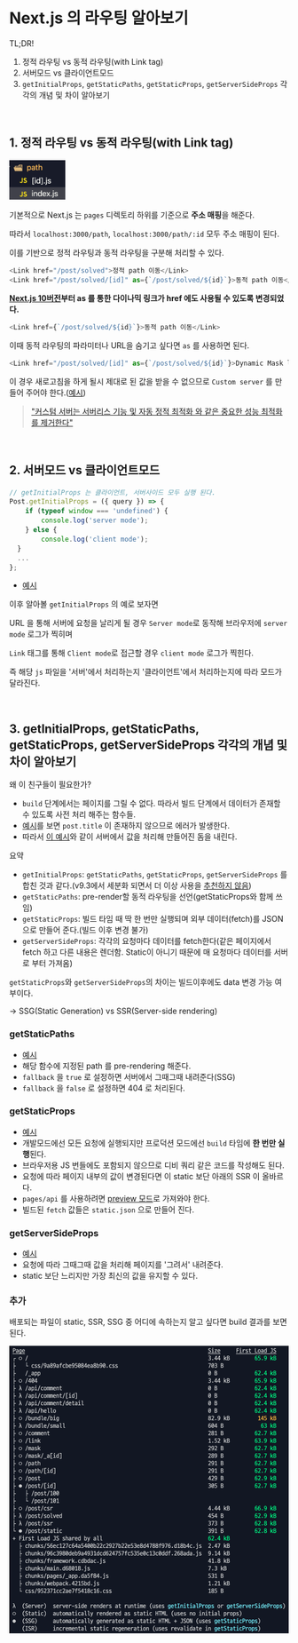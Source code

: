 # Next.js 의 라우팅 알아보기

TL;DR!
1. 정적 라우팅 vs 동적 라우팅(with Link tag)
2. 서버모드 vs 클라이언트모드
3. `getInitialProps`, `getStaticPaths`, `getStaticProps`, `getServerSideProps` 각각의 개념 및 차이 알아보기

<br/>

## 1. 정적 라우팅 vs 동적 라우팅(with Link tag)

<img src=".readme/assets/path.png" width="20%" />

기본적으로 Next.js 는 `pages` 디렉토리 하위를 기준으로 **주소 매핑**을 해준다.

따라서 `localhost:3000/path`, `localhost:3000/path/:id` 모두 주소 매핑이 된다.

이를 기반으로 정적 라우팅과 동적 라우팅을 구분해 처리할 수 있다.

```javascript
<Link href="/post/solved">정적 path 이동</Link>
<Link href="/post/solved/[id]" as={`/post/solved/${id}`}>동적 path 이동</Link>
```

**[Next.js 10버전](https://nextjs.org/blog/next-10#automatic-resolving-of-href)부터 as 를 통한 다이나믹 링크가 href 에도 사용될 수 있도록 변경되었다.**

```javascript
<Link href={`/post/solved/${id}`}>동적 path 이동</Link>
```

이때 동적 라우팅의 파라미터나 URL을 숨기고 싶다면 `as` 를 사용하면 된다.

```javascript
<Link href="/post/solved/[id]" as={`/post/solved/${id}`}>Dynamic Mask link</Link>
```

이 경우 새로고침을 하게 될시 제대로 된 값을 받을 수 없으므로 `Custom server` 를 만들어 주어야 한다.([예시](server.js))

> ["커스텀 서버는 서버리스 기능 및 자동 정적 최적화 와 같은 중요한 성능 최적화를 제거한다"](https://nextjs.org/docs/advanced-features/custom-server)

<br/>

## 2. 서버모드 vs 클라이언트모드

```javascript
// getInitialProps 는 클라이언트, 서버사이드 모두 실행 된다.
Post.getInitialProps = ({ query }) => {
	if (typeof window === 'undefined') {
		console.log('server mode');
	} else {
		console.log('client mode');
  }
  ...
};
```

- [예시](pages/post/solved.js)

이후 알아볼 `getInitialProps` 의 예로 보자면

URL 을 통해 서버에 요청을 날리게 될 경우 `Server mode`로 동작해 브라우저에 `server mode` 로그가 찍히며 

`Link` 태그를 통해 `Client mode`로 접근할 경우 `client mode` 로그가 찍힌다.

즉 해당 `js` 파일을 '서버'에서 처리하는지 '클라이언트'에서 처리하는지에 따라 모드가 달라진다.

<br/>

## 3. getInitialProps, getStaticPaths, getStaticProps, getServerSideProps 각각의 개념 및 차이 알아보기

왜 이 친구들이 필요한가?

- `build` 단계에서는 페이지를 그릴 수 없다. 따라서 빌드 단계에서 데이터가 존재할 수 있도록 사전 처리 해주는 함수들.
- [예시](pages/post/index.js)를 보면 `post.title` 이 존재하지 않으므로 에러가 발생한다.
- 따라서 [이 예시](pages/post/solved.js)와 같이 서버에서 값을 처리해 만들어진 돔을 내린다.

요약 

- `getInitialProps`: `getStaticPaths`, `getStaticProps`, `getServerSideProps` 를 합친 것과 같다.(v9.3에서 세분화 되면서 더 이상 사용을 [추천하지 않음](https://nextjs.org/docs/api-reference/data-fetching/getInitialProps))
- `getStaticPaths`: pre-render할 동적 라우팅을 선언(getStaticProps와 함께 쓰임)
- `getStaticProps`: 빌드 타임 때 딱 한 번만 실행되며 외부 데이터(fetch)를 JSON 으로 만들어 준다.(빌드 이후 변경 불가)
- `getServerSideProps`: 각각의 요청마다 데이터를 fetch한다(같은 페이지에서 fetch 하고 다른 내용은 렌더함. Static이 아니기 때문에 매 요청마다 데이터를 서버로 부터 가져옴)

`getStaticProps`와 `getServerSideProps`의 차이는 빌드이후에도 data 변경 가능 여부이다.

-> SSG(Static Generation) vs SSR(Server-side rendering)

### getStaticPaths
- [예시](pages/post/[id].js)
- 해당 함수에 지정된 path 를 pre-rendering 해준다.
- `fallback` 을 `true` 로 설정하면 서버에서 그때그때 내려준다(SSG)
- `fallback` 을 `false` 로 설정하면 404 로 처리된다.

### getStaticProps
- [예시](pages/post/static.js)
- 개발모드에선 모든 요청에 실행되지만 프로덕션 모드에선 `build` 타임에 **한 번만 실행**된다.
- 브라우저용 JS 번들에도 포함되지 않으므로 디비 쿼리 같은 코드를 작성해도 된다.
- 요청에 따라 페이지 내부의 값이 변경된다면 이 static 보단 아래의 SSR 이 올바르다.
- `pages/api` 를 사용하려면 [preview 모드](https://nextjs.org/docs/advanced-features/preview-mode)로 가져와야 한다.
- 빌드된 `fetch` 값들은 `static.json` 으로 만들어 진다.

### getServerSideProps
- [예시](pages/post/ssr.js)
- 요청에 따라 그때그때 값을 처리해 페이지를 '그려서' 내려준다.
- static 보단 느리지만 가장 최신의 값을 유지할 수 있다.

### 추가

배포되는 파일이 static, SSR, SSG 중 어디에 속하는지 알고 싶다면 build 결과를 보면 된다.

<img src="./.readme/assets/build.png" />